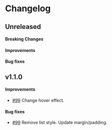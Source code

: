 # Changelog

## Unreleased

#### Breaking Changes
#### Improvements
#### Bug fixes

## v1.1.0

#### Improvements
- [#99](https://github.com/mesg-foundation/mesg-components/pull/99) Change hover effect.
#### Bug fixes
- [#99](https://github.com/mesg-foundation/mesg-components/pull/99) Remove list style. Update margin/padding.
